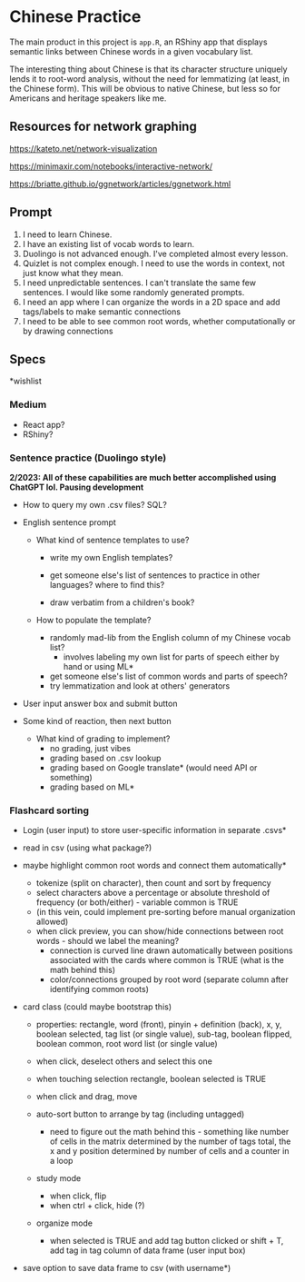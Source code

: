 # Chinese Practice

The main product in this project is `app.R`, an RShiny app that displays semantic links between Chinese words in a given vocabulary list. 

The interesting thing about Chinese is that its character structure uniquely lends it to root-word analysis, without the need for lemmatizing (at least, in the Chinese form). This will be obvious to native Chinese, but less so for Americans and heritage speakers like me.

## Resources for network graphing

https://kateto.net/network-visualization

https://minimaxir.com/notebooks/interactive-network/

https://briatte.github.io/ggnetwork/articles/ggnetwork.html

## Prompt

1. I need to learn Chinese.
2. I have an existing list of vocab words to learn.
3. Duolingo is not advanced enough. I've completed almost every lesson.
4. Quizlet is not complex enough. I need to use the words in context, not just know what they mean.
5. I need unpredictable sentences. I can't translate the same few sentences. I would like some randomly generated prompts.
6. I need an app where I can organize the words in a 2D space and add tags/labels to make semantic connections
7. I need to be able to see common root words, whether computationally or by drawing connections

## Specs 

*wishlist

### Medium

* React app?
* RShiny?

### Sentence practice (Duolingo style) 

**2/2023: All of these capabilities are much better accomplished using ChatGPT lol. Pausing development**

* How to query my own .csv files? SQL?

* English sentence prompt

  * What kind of sentence templates to use?

    * write my own English templates?

    * get someone else's list of sentences to practice in other languages? where to find this?

    * draw verbatim from a children's book?

  * How to populate the template?

    * randomly mad-lib from the English column of my Chinese vocab list?
      * involves labeling my own list for parts of speech either by hand or using ML*
    * get someone else's list of common words and parts of speech?
    * try lemmatization and look at others' generators

* User input answer box and submit button

* Some kind of reaction, then next button

  * What kind of grading to implement?
    * no grading, just vibes
    * grading based on .csv lookup
    * grading based on Google translate* (would need API or something)
    * grading based on ML*

### Flashcard sorting

* Login (user input) to store user-specific information in separate .csvs*
* read in csv (using what package?)
* maybe highlight common root words and connect them automatically*

  * tokenize (split on character), then count and sort by frequency
  * select characters above a percentage or absolute threshold of frequency (or both/either) - variable common is TRUE
  * (in this vein, could implement pre-sorting before manual organization allowed)
  * when click preview, you can show/hide connections between root words - should we label the meaning?
    * connection is curved line drawn automatically between positions associated with the cards where common is TRUE (what is the math behind this)
    * color/connections grouped by root word (separate column after identifying common roots)
* card class (could maybe bootstrap this)

  * properties: rectangle, word (front), pinyin + definition (back), x, y, boolean selected, tag list (or single value), sub-tag, boolean flipped, boolean common, root word list (or single value)
  * when click, deselect others and select this one
  * when touching selection rectangle, boolean selected is TRUE
  * when click and drag, move
  * auto-sort button to arrange by tag (including untagged)
    * need to figure out the math behind this - something like number of cells in the matrix determined by the number of tags total, the x and y position determined by number of cells and a counter in a loop

  * study mode
    * when click, flip
    * when ctrl + click, hide (?)
  * organize mode
    * when selected is TRUE and add tag button clicked or shift + T, add tag in tag column of data frame (user input box)
* save option to save data frame to csv (with username*)

